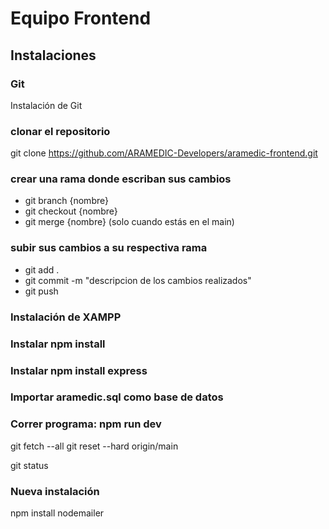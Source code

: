 # Equipo Frontend
## Instalaciones

### Git
Instalación de Git

### clonar el repositorio
git clone https://github.com/ARAMEDIC-Developers/aramedic-frontend.git


### crear una rama donde escriban sus cambios
- git branch {nombre}
- git checkout {nombre}
- git merge {nombre} (solo cuando estás en el main)

### subir sus cambios a su respectiva rama
- git add .
- git commit -m "descripcion de los cambios realizados"
- git push

### Instalación de XAMPP
### Instalar npm install
### Instalar npm install express
### Importar aramedic.sql como base de datos

### Correr programa: npm run dev


git fetch --all
git reset --hard origin/main

git status

### Nueva instalación

npm install nodemailer
